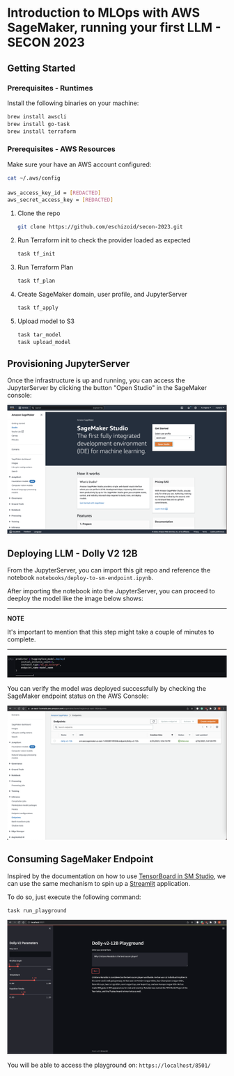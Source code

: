 # Introduction to MLOps with AWS SageMaker, running your first LLM - SECON 2023

## Getting Started

### Prerequisites - Runtimes

Install the following binaries on your machine:

```bash
brew install awscli
brew install go-task
brew install terraform
```

### Prerequisites - AWS Resources

Make sure your have an AWS account configured:

```bash
cat ~/.aws/config

aws_access_key_id = [REDACTED]
aws_secret_access_key = [REDACTED]
```

1. Clone the repo
    ```bash
    git clone https://github.com/eschizoid/secon-2023.git
    ```
2. Run Terraform init to check the provider loaded as expected
   ```bash
   task tf_init
   ```
3. Run Terraform Plan
   ```bash
   task tf_plan
   ```
4. Create SageMaker domain, user profile, and JupyterServer
   ```bash
   task tf_apply
   ```
5. Upload model to S3
   ```bash
   task tar_model
   task upload_model
   ```

## Provisioning JupyterServer

Once the infrastructure is up and running, you can access the JupyterServer by clicking the button "Open Studio" in the
SageMaker console:

![](images/jupyterserver-launch.png)

## Deploying LLM - Dolly V2 12B

From the JupyterServer, you can import this git repo and reference the notebook `notebooks/deploy-to-sm-endpoint.ipynb`.

After importing the notebook into the JupyterServer, you can proceed to deeploy the model like the image below shows:

--- 
**NOTE**

It's important to mention that this step might take a couple of minutes to complete.

---

![](images/jupyterserver-endpoint-1.png)

You can verify the model was deployed successfully by checking the SageMaker endpoint status on the AWS Console:

![](images/jupyterserver-endpoint-2.png)

## Consuming SageMaker Endpoint

Inspired by the documentation on how to
use [TensorBoard in SM Studio](https://docs.aws.amazon.com/sagemaker/latest/dg/studio-tensorboard.html), we can use the
same mechanism to spin up a [Streamlit](https://streamlit.io) application.

To do so, just execute the following command:

```bash
task run_playground
```

![](images/playground-ui.png)

You will be able to access the playground on: `https://localhost/8501/`
